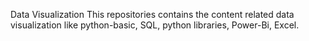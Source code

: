 Data Visualization
This repositories contains the content related data visualization like python-basic, SQL, python libraries, Power-Bi, Excel.
